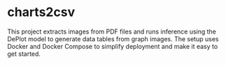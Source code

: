# charts2csv
This project extracts images from PDF files and runs inference using the DePlot model to generate data tables from graph images. The setup uses Docker and Docker Compose to simplify deployment and make it easy to get started.
